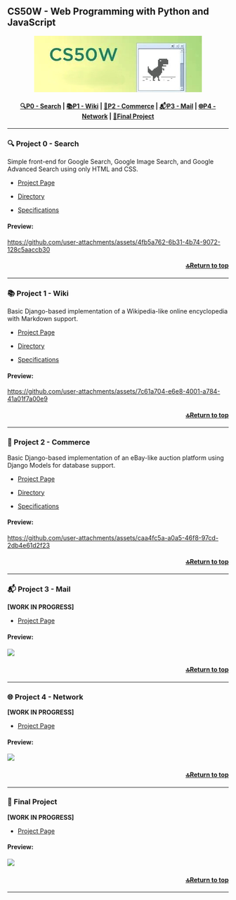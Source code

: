 ## CS50W - Web Programming with Python and JavaScript

<a href="https://cs50.harvard.edu/web/2020/">
  <p align="center">
    <img src="https://raw.githubusercontent.com/e0406370/web50/assets/assets/cs50w.jpg">
  </p>
</a>

#### <div align="center"> [🔍P0 - Search](#-project-0---search) | [📚P1 - Wiki](#-project-1---wiki) | [🛒P2 - Commerce](#-project-2---commerce) | [📬P3 - Mail](#-project-3---mail) | [🌐P4 - Network](#-project-4---network) | [🚀Final Project](#-final-project) </div>

---

### 🔍 Project 0 - Search

Simple front-end for Google Search, Google Image Search, and Google Advanced Search using only HTML and CSS.

- [Project Page](https://cs50.harvard.edu/web/2020/projects/0/search/)

- [Directory](./project_0_search)

- [Specifications](./project_0_search/specification.md)

#### Preview:

https://github.com/user-attachments/assets/4fb5a762-6b31-4b74-9072-128c5aaccb30

#### <div align="right"> [🔝Return to top](#cs50w---web-programming-with-python-and-javascript) </div>

---

### 📚 Project 1 - Wiki

Basic Django-based implementation of a Wikipedia-like online encyclopedia with Markdown support.

- [Project Page](https://cs50.harvard.edu/web/2020/projects/1/wiki/)

- [Directory](./project_1_wiki)

- [Specifications](./project_1_wiki/specification.md)

#### Preview:

https://github.com/user-attachments/assets/7c61a704-e6e8-4001-a784-41a01f7a00e9

#### <div align="right"> [🔝Return to top](#cs50w---web-programming-with-python-and-javascript) </div>

---

### 🛒 Project 2 - Commerce

Basic Django-based implementation of an eBay-like auction platform using Django Models for database support.

- [Project Page](https://cs50.harvard.edu/web/2020/projects/2/commerce/)

- [Directory](./project_2_commerce)

- [Specifications](./project_2_commerce/specification.md)

#### Preview:

https://github.com/user-attachments/assets/caa4fc5a-a0a5-46f8-97cd-2db4e61d2f23

#### <div align="right"> [🔝Return to top](#cs50w---web-programming-with-python-and-javascript) </div>

---

### 📬 Project 3 - Mail

**[WORK IN PROGRESS]**

- [Project Page](https://cs50.harvard.edu/web/2020/projects/3/mail/)

#### Preview:

[![](https://markdown-videos-api.jorgenkh.no/youtube/dQw4w9WgXcQ)](https://youtu.be/dQw4w9WgXcQ)

#### <div align="right"> [🔝Return to top](#cs50w---web-programming-with-python-and-javascript) </div>

---

### 🌐 Project 4 - Network

**[WORK IN PROGRESS]**

- [Project Page](https://cs50.harvard.edu/web/2020/projects/4/network/)

#### Preview:

[![](https://markdown-videos-api.jorgenkh.no/youtube/dQw4w9WgXcQ)](https://youtu.be/dQw4w9WgXcQ)

#### <div align="right"> [🔝Return to top](#cs50w---web-programming-with-python-and-javascript) </div>

---

### 🚀 Final Project

**[WORK IN PROGRESS]**

- [Project Page](https://cs50.harvard.edu/web/2020/projects/final/capstone/)

#### Preview:

[![](https://markdown-videos-api.jorgenkh.no/youtube/dQw4w9WgXcQ)](https://youtu.be/dQw4w9WgXcQ)

#### <div align="right"> [🔝Return to top](#cs50w---web-programming-with-python-and-javascript) </div>

---

